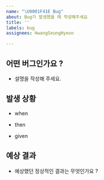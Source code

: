 ```yaml
---
name: "\U0001F41E Bug"
about: Bug가 발생했을 때 작성해주세요
title: ''
labels: bug
assignees: HwangSeungHyeon

---
```


## 어떤 버그인가요 ?
- 설명을 작성해 주세요.

## 발생 상황
- when

- then

- given


## 예상 결과
- 예상했던 정상적인 결과는 무엇인가요 ?
